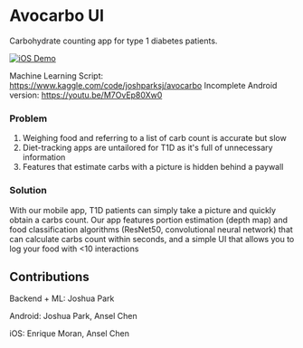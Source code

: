 # Avocarbo UI
Carbohydrate counting app for type 1 diabetes patients. 

[![iOS Demo](https://img.youtube.com/vi/Q4NB3msjlTQ/0.jpg)](https://www.youtube.com/watch?v=YOUTUBE_VIDEO_ID_HERE)

Machine Learning Script: https://www.kaggle.com/code/joshparksj/avocarbo
Incomplete Android version: https://youtu.be/M7OvEp80Xw0

### Problem
1. Weighing food and referring to a list of carb count is accurate but slow
2. Diet-tracking apps are untailored for T1D as it's full of unnecessary information
3. Features that estimate carbs with a picture is hidden behind a paywall

### Solution
With our mobile app, T1D patients can simply take a picture and quickly obtain a carbs count. Our app features portion estimation (depth map) and food classification algorithms (ResNet50, convolutional neural network) that can calculate carbs count within seconds, and a simple UI that allows you to log your food with <10 interactions

## Contributions
Backend + ML: Joshua Park

Android: Joshua Park, Ansel Chen

iOS: Enrique Moran, Ansel Chen

